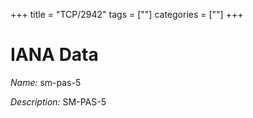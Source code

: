 +++
title = "TCP/2942"
tags = [""]
categories = [""]
+++

# IANA Data

_Name:_ sm-pas-5

_Description:_ SM-PAS-5

